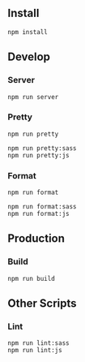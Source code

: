 ## Install
~~~
npm install
~~~

## Develop

### Server
```
npm run server
```

### Pretty
```
npm run pretty

npm run pretty:sass
npm run pretty:js
```

### Format
```
npm run format

npm run format:sass
npm run format:js
```

## Production

### Build
```
npm run build
```

## Other Scripts

### Lint
```
npm run lint:sass
npm run lint:js
```